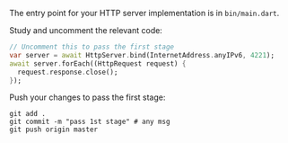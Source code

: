 The entry point for your HTTP server implementation is in `bin/main.dart`.

Study and uncomment the relevant code: 

```dart
// Uncomment this to pass the first stage
var server = await HttpServer.bind(InternetAddress.anyIPv6, 4221);
await server.forEach((HttpRequest request) {
  request.response.close();
});
```

Push your changes to pass the first stage:

```
git add .
git commit -m "pass 1st stage" # any msg
git push origin master
```
